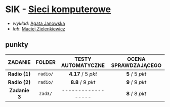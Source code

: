 # SIK - [Sieci komputerowe](https://usosweb.mimuw.edu.pl/kontroler.php?_action=katalog2/przedmioty/pokazPrzedmiot&kod=1000-214bSIK)

- *wykład*: [Agata Janowska](https://usosweb.mimuw.edu.pl/kontroler.php?_action=katalog2/osoby/pokazOsobe&os_id=325)
- *lab*: [Maciej Zielenkiewicz](https://usosweb.mimuw.edu.pl/kontroler.php?_action=katalog2/osoby/pokazOsobe&os_id=114492)

## punkty

| ZADANIE       | FOLDER   | TESTY AUTOMATYCZNE | OCENA SPRAWDZAJĄCEGO |
| :-----------: | :------: | :----------------: | :------------------: |
| **Radio (1)** | `radio/` | **4.17** / 5 *pkt* | **5** / 5 *pkt*      |
| **Radio (2)** | `radio/` | **8.8** / 9 *pkt*  | **9** / 9 *pkt*      |
| **Zadanie 3** | `zad3/`  | ------------------ | **8** / 8 *pkt*      |
